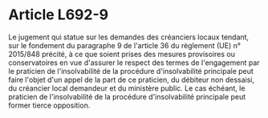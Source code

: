 # Article L692-9

Le jugement qui statue sur les demandes des créanciers locaux tendant, sur le fondement du paragraphe 9 de l'article 36 du règlement (UE) n° 2015/848 précité, à ce que soient prises des mesures provisoires ou conservatoires en vue d'assurer le respect des termes de l'engagement par le praticien de l'insolvabilité de la procédure d'insolvabilité principale peut faire l'objet d'un appel de la part de ce praticien, du débiteur non dessaisi, du créancier local demandeur et du ministère public. Le cas échéant, le praticien de l'insolvabilité de la procédure d'insolvabilité principale peut former tierce opposition.
